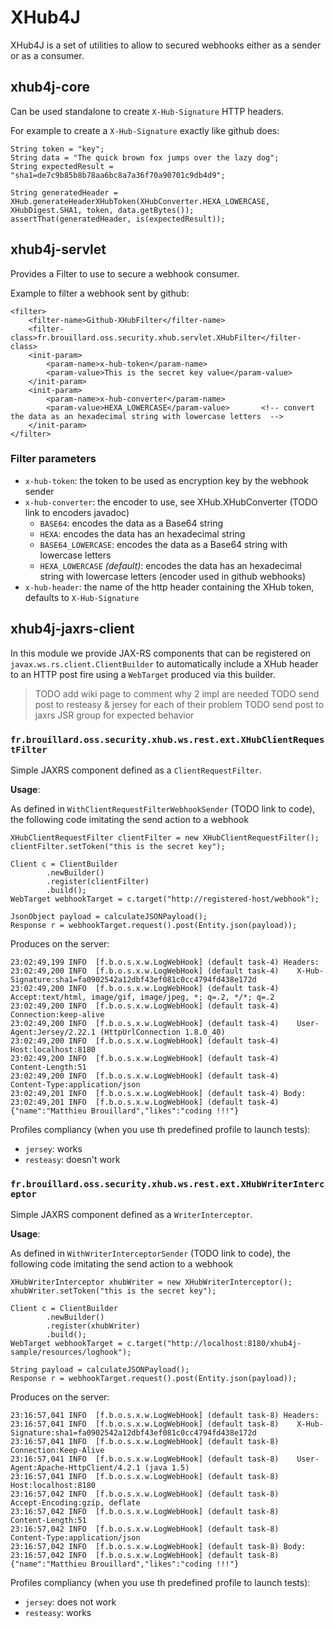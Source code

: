 # XHub4J

XHub4J is a set of utilities to allow to secured webhooks either as a sender or as a consumer.

## xhub4j-core

Can be used standalone to create `X-Hub-Signature` HTTP headers.

For example to create a `X-Hub-Signature` exactly like github does:

```
String token = "key";
String data = "The quick brown fox jumps over the lazy dog";
String expectedResult = "sha1=de7c9b85b8b78aa6bc8a7a36f70a90701c9db4d9";

String generatedHeader = XHub.generateHeaderXHubToken(XHubConverter.HEXA_LOWERCASE, XHubDigest.SHA1, token, data.getBytes());
assertThat(generatedHeader, is(expectedResult));
```

## xhub4j-servlet

Provides a Filter to use to secure a webhook consumer.

Example to filter a webhook sent by github:

```
<filter>
    <filter-name>Github-XHubFilter</filter-name>
    <filter-class>fr.brouillard.oss.security.xhub.servlet.XHubFilter</filter-class>
    <init-param>
        <param-name>x-hub-token</param-name>
        <param-value>This is the secret key value</param-value>
    </init-param>
    <init-param>
        <param-name>x-hub-converter</param-name>
        <param-value>HEXA_LOWERCASE</param-value>       <!-- convert the data as an hexadecimal string with lowercase letters  -->
    </init-param>
</filter>
```

### Filter parameters

- `x-hub-token`: the token to be used as encryption key by the webhook sender
- `x-hub-converter`: the encoder to use, see XHub.XHubConverter (TODO link to encoders javadoc)
  - `BASE64`: encodes the data as a Base64 string
  - `HEXA`: encodes the data has an hexadecimal string
  - `BASE64_LOWERCASE`: encodes the data as a Base64 string with lowercase letters
  - `HEXA_LOWERCASE` _(default)_: encodes the data has an hexadecimal string with lowercase letters (encoder used in github webhooks)
- `x-hub-header`: the name of the http header containing the XHub token, defaults to `X-Hub-Signature`
 
## xhub4j-jaxrs-client

In this module we provide JAX-RS components that can be registered on `javax.ws.rs.client.ClientBuilder` to automatically include a XHub header to an HTTP post fire using a `WebTarget` produced via this builder.

> TODO add wiki page to comment why 2 impl are needed
> TODO send post to resteasy & jersey for each of their problem
> TODO send post to jaxrs JSR group for expected behavior

### `fr.brouillard.oss.security.xhub.ws.rest.ext.XHubClientRequestFilter`

Simple JAXRS component defined as a `ClientRequestFilter`.

**Usage**:

As defined in `WithClientRequestFilterWebhookSender` (TODO link to code), the following code imitating the send action to a webhook

```
XHubClientRequestFilter clientFilter = new XHubClientRequestFilter();
clientFilter.setToken("this is the secret key");

Client c = ClientBuilder
        .newBuilder()
        .register(clientFilter)
        .build();
WebTarget webhookTarget = c.target("http://registered-host/webhook");

JsonObject payload = calculateJSONPayload();
Response r = webhookTarget.request().post(Entity.json(payload));
```

Produces on the server:

```
23:02:49,199 INFO  [f.b.o.s.x.w.LogWebHook] (default task-4) Headers:
23:02:49,200 INFO  [f.b.o.s.x.w.LogWebHook] (default task-4) 	X-Hub-Signature:sha1=fa0902542a12dbf43ef081c0cc4794fd438e172d
23:02:49,200 INFO  [f.b.o.s.x.w.LogWebHook] (default task-4) 	Accept:text/html, image/gif, image/jpeg, *; q=.2, */*; q=.2
23:02:49,200 INFO  [f.b.o.s.x.w.LogWebHook] (default task-4) 	Connection:keep-alive
23:02:49,200 INFO  [f.b.o.s.x.w.LogWebHook] (default task-4) 	User-Agent:Jersey/2.22.1 (HttpUrlConnection 1.8.0_40)
23:02:49,200 INFO  [f.b.o.s.x.w.LogWebHook] (default task-4) 	Host:localhost:8180
23:02:49,200 INFO  [f.b.o.s.x.w.LogWebHook] (default task-4) 	Content-Length:51
23:02:49,200 INFO  [f.b.o.s.x.w.LogWebHook] (default task-4) 	Content-Type:application/json
23:02:49,201 INFO  [f.b.o.s.x.w.LogWebHook] (default task-4) Body:
23:02:49,201 INFO  [f.b.o.s.x.w.LogWebHook] (default task-4) {"name":"Matthieu Brouillard","likes":"coding !!!"}
```

Profiles compliancy (when you use th predefined profile to launch tests):

- `jersey`: works
- `resteasy`: doesn't work


### `fr.brouillard.oss.security.xhub.ws.rest.ext.XHubWriterInterceptor`

Simple JAXRS component defined as a `WriterInterceptor`.

**Usage**:

As defined in `WithWriterInterceptorSender` (TODO link to code), the following code imitating the send action to a webhook

```
XHubWriterInterceptor xhubWriter = new XHubWriterInterceptor();
xhubWriter.setToken("this is the secret key");

Client c = ClientBuilder
        .newBuilder()
        .register(xhubWriter)
        .build();
WebTarget webhookTarget = c.target("http://localhost:8180/xhub4j-sample/resources/loghook");

String payload = calculateJSONPayload();
Response r = webhookTarget.request().post(Entity.json(payload));
```

Produces on the server:

```
23:16:57,041 INFO  [f.b.o.s.x.w.LogWebHook] (default task-8) Headers:
23:16:57,041 INFO  [f.b.o.s.x.w.LogWebHook] (default task-8) 	X-Hub-Signature:sha1=fa0902542a12dbf43ef081c0cc4794fd438e172d
23:16:57,041 INFO  [f.b.o.s.x.w.LogWebHook] (default task-8) 	Connection:Keep-Alive
23:16:57,041 INFO  [f.b.o.s.x.w.LogWebHook] (default task-8) 	User-Agent:Apache-HttpClient/4.2.1 (java 1.5)
23:16:57,041 INFO  [f.b.o.s.x.w.LogWebHook] (default task-8) 	Host:localhost:8180
23:16:57,042 INFO  [f.b.o.s.x.w.LogWebHook] (default task-8) 	Accept-Encoding:gzip, deflate
23:16:57,042 INFO  [f.b.o.s.x.w.LogWebHook] (default task-8) 	Content-Length:51
23:16:57,042 INFO  [f.b.o.s.x.w.LogWebHook] (default task-8) 	Content-Type:application/json
23:16:57,042 INFO  [f.b.o.s.x.w.LogWebHook] (default task-8) Body:
23:16:57,042 INFO  [f.b.o.s.x.w.LogWebHook] (default task-8) {"name":"Matthieu Brouillard","likes":"coding !!!"}
```

Profiles compliancy (when you use th predefined profile to launch tests):

- `jersey`: does not work
- `resteasy`: works